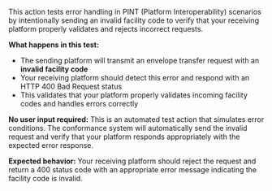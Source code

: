 This action tests error handling in PINT (Platform Interoperability) scenarios by intentionally sending an invalid
facility code to verify that your receiving platform properly validates and rejects incorrect requests.

**What happens in this test:**

- The sending platform will transmit an envelope transfer request with an **invalid facility code**
- Your receiving platform should detect this error and respond with an HTTP 400 Bad Request status
- This validates that your platform properly validates incoming facility codes and handles errors correctly

**No user input required:** This is an automated test action that simulates error conditions. The conformance system
will automatically send the invalid request and verify that your platform responds appropriately with the expected error
response.

**Expected behavior:** Your receiving platform should reject the request and return a 400 status code with an
appropriate error message indicating the facility code is invalid.

